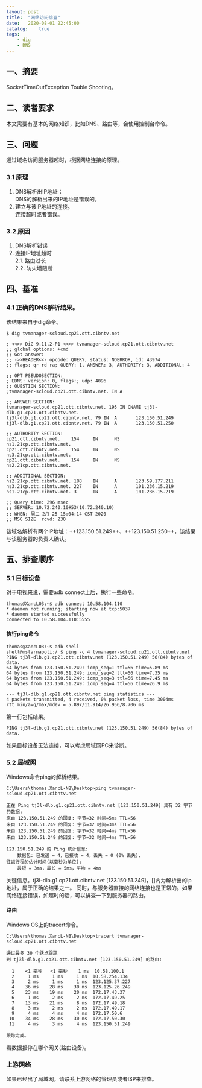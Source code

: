 ```yaml
---
layout: post
title:  "网络访问排查"
date:   2020-08-01 22:45:00
catalog:    true
tags:
    - dig
    - DNS
---
```


## 一、摘要
SocketTimeOutException Touble Shooting。

## 二、读者要求
本文需要有基本的网络知识，比如DNS、路由等，会使用控制台命令。

## 三、问题
通过域名访问服务器超时，根据网络连接的原理。
### 3.1 原理
1. DNS解析出IP地址；<br/>
DNS的解析出来的IP地址是错误的。
2. 建立与该IP地址的连接。<br/>
连接超时或者错误。
### 3.2 原因
1. DNS解析错误
2. 连接IP地址超时<br/>
2.1. 路由过长<br/>
2.2. 防火墙阻断<br/>

## 四、基准
### 4.1 正确的DNS解析结果。
该结果来自于dig命令。
```
$ dig tvmanager-scloud.cp21.ott.cibntv.net

; <<>> DiG 9.11.2-P1 <<>> tvmanager-scloud.cp21.ott.cibntv.net
;; global options: +cmd
;; Got answer:
;; ->>HEADER<<- opcode: QUERY, status: NOERROR, id: 43974
;; flags: qr rd ra; QUERY: 1, ANSWER: 3, AUTHORITY: 3, ADDITIONAL: 4

;; OPT PSEUDOSECTION:
; EDNS: version: 0, flags:; udp: 4096
;; QUESTION SECTION:
;tvmanager-scloud.cp21.ott.cibntv.net. IN A

;; ANSWER SECTION:
tvmanager-scloud.cp21.ott.cibntv.net. 195 IN CNAME tj3l-dlb.g1.cp21.ott.cibntv.net.
tj3l-dlb.g1.cp21.ott.cibntv.net. 79 IN  A       123.150.51.249
tj3l-dlb.g1.cp21.ott.cibntv.net. 79 IN  A       123.150.51.250

;; AUTHORITY SECTION:
cp21.ott.cibntv.net.    154     IN      NS      ns1.21cp.ott.cibntv.net.
cp21.ott.cibntv.net.    154     IN      NS      ns3.21cp.ott.cibntv.net.
cp21.ott.cibntv.net.    154     IN      NS      ns2.21cp.ott.cibntv.net.

;; ADDITIONAL SECTION:
ns2.21cp.ott.cibntv.net. 188    IN      A       123.59.177.211
ns3.21cp.ott.cibntv.net. 227    IN      A       101.236.15.219
ns1.21cp.ott.cibntv.net. 3      IN      A       101.236.15.219

;; Query time: 296 msec
;; SERVER: 10.72.240.10#53(10.72.240.10)
;; WHEN: 周二 2月 25 15:04:14 CST 2020
;; MSG SIZE  rcvd: 230
```
该域名解析有两个IP地址：++123.150.51.249++、++123.150.51.250++，该结果与该服务器的负责人确认。

## 五、排查顺序
### 5.1 目标设备
对于电视来说，需要adb connect上后，执行一些命令。
```
thomas@XancL03:~$ adb connect 10.58.104.110
* daemon not running; starting now at tcp:5037
* daemon started successfully
connected to 10.58.104.110:5555
```
#### 执行ping命令
```
thomas@XancL03:~$ adb shell
shell@mstarnapoli:/ $ ping -c 4 tvmanager-scloud.cp21.ott.cibntv.net
PING tj3l-dlb.g1.cp21.ott.cibntv.net (123.150.51.249) 56(84) bytes of data.
64 bytes from 123.150.51.249: icmp_seq=1 ttl=56 time=5.89 ms
64 bytes from 123.150.51.249: icmp_seq=2 ttl=56 time=7.35 ms
64 bytes from 123.150.51.249: icmp_seq=3 ttl=56 time=7.45 ms
64 bytes from 123.150.51.249: icmp_seq=4 ttl=56 time=26.9 ms

--- tj3l-dlb.g1.cp21.ott.cibntv.net ping statistics ---
4 packets transmitted, 4 received, 0% packet loss, time 3004ms
rtt min/avg/max/mdev = 5.897/11.914/26.956/8.706 ms
```
第一行包括结果。
```
PING tj3l-dlb.g1.cp21.ott.cibntv.net (123.150.51.249) 56(84) bytes of data.
```
如果目标设备无法连接，可以考虑局域网PC来诊断。

### 5.2 局域网
Windows命令ping的解析结果。
```
C:\Users\thomas.XancL-NB\Desktop>ping tvmanager-scloud.cp21.ott.cibntv.net

正在 Ping tj3l-dlb.g1.cp21.ott.cibntv.net [123.150.51.249] 具有 32 字节的数据:
来自 123.150.51.249 的回复: 字节=32 时间=5ms TTL=56
来自 123.150.51.249 的回复: 字节=32 时间=3ms TTL=56
来自 123.150.51.249 的回复: 字节=32 时间=4ms TTL=56
来自 123.150.51.249 的回复: 字节=32 时间=4ms TTL=56

123.150.51.249 的 Ping 统计信息:
    数据包: 已发送 = 4，已接收 = 4，丢失 = 0 (0% 丢失)，
往返行程的估计时间(以毫秒为单位):
    最短 = 3ms，最长 = 5ms，平均 = 4ms
```
关键信息。tj3l-dlb.g1.cp21.ott.cibntv.net [123.150.51.249]，[]内为解析出的ip地址，属于正确的结果之一。
同时，与服务器直接的网络连接也是正常的。如果网络连接错误，如超时的话，可以排查一下到服务器的路由。

#### 路由
Windows OS上的tracert命令。
```
C:\Users\thomas.XancL-NB\Desktop>tracert tvmanager-scloud.cp21.ott.cibntv.net

通过最多 30 个跃点跟踪
到 tj3l-dlb.g1.cp21.ott.cibntv.net [123.150.51.249] 的路由:

  1    <1 毫秒   <1 毫秒    1 ms  10.58.100.1
  2     1 ms     1 ms     1 ms  10.58.254.134
  3     2 ms     1 ms     1 ms  123.125.37.227
  4    36 ms    28 ms    30 ms  123.125.26.249
  5    23 ms    19 ms    20 ms  172.17.43.37
  6     1 ms     2 ms     2 ms  172.17.49.25
  7    13 ms    21 ms     8 ms  172.17.49.18
  8     3 ms     2 ms     2 ms  172.17.49.17
  9     4 ms     4 ms     4 ms  172.17.50.6
 10    34 ms    28 ms    30 ms  172.17.50.30
 11     4 ms     3 ms     4 ms  123.150.51.249

跟踪完成。
```
看数据报停在哪个网关(路由设备)。
### 上游网络
如果已经出了局域网，请联系上游网络的管理员或者ISP来排查。